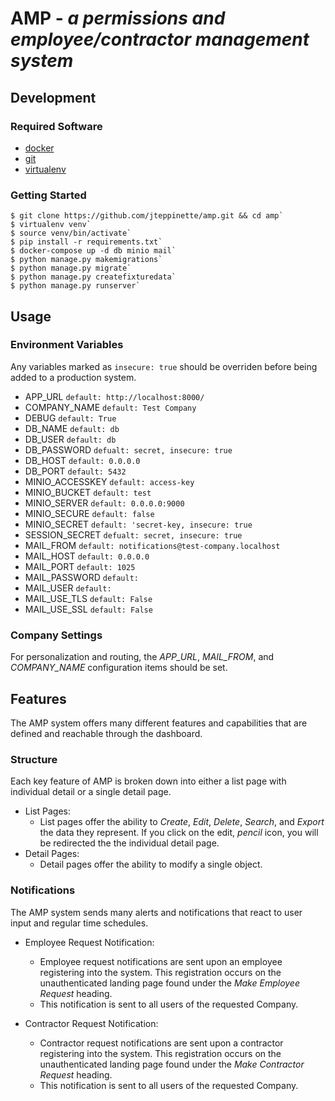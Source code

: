 # AMP - *a permissions and employee/contractor management system*

## Development

### Required Software

* [docker](https://docs.docker.com/)
* [git](https://git-scm.com/)
* [virtualenv](https://virtualenv.pypa.io/en/stable/)

### Getting Started

```
$ git clone https://github.com/jteppinette/amp.git && cd amp`
$ virtualenv venv`
$ source venv/bin/activate`
$ pip install -r requirements.txt`
$ docker-compose up -d db minio mail`
$ python manage.py makemigrations`
$ python manage.py migrate`
$ python manage.py createfixturedata`
$ python manage.py runserver`
```

## Usage

### Environment Variables

Any variables marked as `insecure: true` should be overriden before being added to a production system.

* APP_URL         `default: http://localhost:8000/`
* COMPANY_NAME    `default: Test Company`
* DEBUG           `default: True`
* DB_NAME         `default: db`
* DB_USER         `default: db`
* DB_PASSWORD     `defualt: secret, insecure: true`
* DB_HOST         `default: 0.0.0.0`
* DB_PORT         `default: 5432`
* MINIO_ACCESSKEY `default: access-key`
* MINIO_BUCKET    `default: test`
* MINIO_SERVER    `default: 0.0.0.0:9000`
* MINIO_SECURE    `default: false`
* MINIO_SECRET    `default: 'secret-key, insecure: true`
* SESSION_SECRET  `defualt: secret, insecure: true`
* MAIL_FROM       `default: notifications@test-company.localhost`
* MAIL_HOST       `default: 0.0.0.0`
* MAIL_PORT       `default: 1025`
* MAIL_PASSWORD   `default: `
* MAIL_USER       `default: `
* MAIL_USE_TLS    `default: False`
* MAIL_USE_SSL    `default: False`

### Company Settings

For personalization and routing, the *APP_URL*, *MAIL_FROM*, and *COMPANY_NAME* configuration items should be set.

## Features

The AMP system offers many different features and capabilities that are defined and reachable through the dashboard.

### Structure

Each key feature of AMP is broken down into either a list page with individual detail or a single detail page.

* List Pages:
    * List pages offer the ability to _Create_, _Edit_, _Delete_, _Search_, and _Export_ the data they represent. If you click on the edit, _pencil_ icon, you will be redirected the the individual detail page.
* Detail Pages:
    * Detail pages offer the ability to modify a single object.

### Notifications

The AMP system sends many alerts and notifications that react to user input and regular time schedules.

* Employee Request Notification: 
    * Employee request notifications are sent upon an employee registering into the system. This registration occurs on the unauthenticated landing page found under the _Make Employee Request_ heading.
    * This notification is sent to all users of the requested Company.

* Contractor Request Notification: 
    * Contractor request notifications are sent upon a contractor registering into the system. This registration occurs on the unauthenticated landing page found under the _Make Contractor Request_ heading.
    * This notification is sent to all users of the requested Company.
